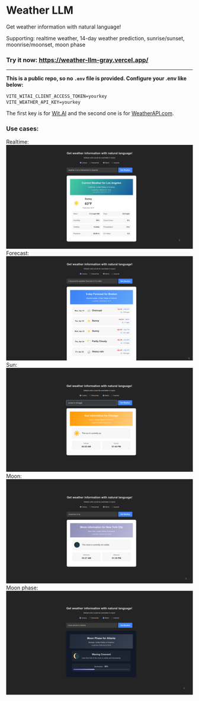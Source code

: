 # Weather LLM

Get weather information with natural language!

Supporting: realtime weather, 14-day weather prediction, sunrise/sunset, moonrise/moonset, moon phase

### Try it now: https://weather-llm-gray.vercel.app/

---

**This is a public repo, so no `.env` file is provided. Configure your .env like below:**
```
VITE_WITAI_CLIENT_ACCESS_TOKEN=yourkey
VITE_WEATHER_API_KEY=yourkey
```
The first key is for [Wit.AI](wit.ai) and the second one is for [WeatherAPI.com](weatherapi.com).

### Use cases:
Realtime:
![Realtime example](/images/realtime_example.png)
Forecast:
![Realtime example](/images/forecast_example.png)
Sun:
![Realtime example](/images/sun_example.png)
Moon:
![Realtime example](/images/moon_example.png)
Moon phase:
![Realtime example](/images/moon_phase_example.png)
